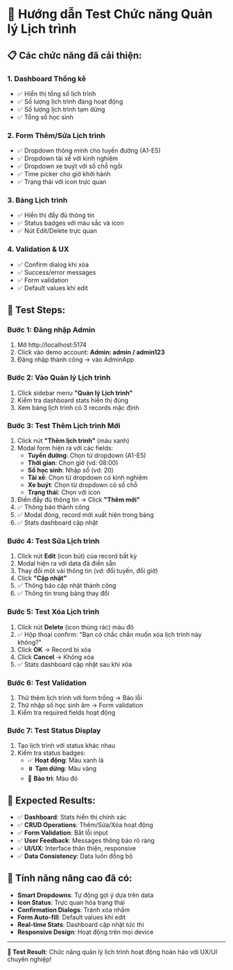 # 🧪 Hướng dẫn Test Chức năng Quản lý Lịch trình

## 📋 Các chức năng đã cải thiện:

### 1. **Dashboard Thống kê** 
- ✅ Hiển thị tổng số lịch trình
- ✅ Số lượng lịch trình đang hoạt động  
- ✅ Số lượng lịch trình tạm dừng
- ✅ Tổng số học sinh

### 2. **Form Thêm/Sửa Lịch trình**
- ✅ Dropdown thông minh cho tuyến đường (A1-E5)
- ✅ Dropdown tài xế với kinh nghiệm
- ✅ Dropdown xe buýt với số chỗ ngồi  
- ✅ Time picker cho giờ khởi hành
- ✅ Trạng thái với icon trực quan

### 3. **Bảng Lịch trình**
- ✅ Hiển thị đầy đủ thông tin
- ✅ Status badges với màu sắc và icon
- ✅ Nút Edit/Delete trực quan

### 4. **Validation & UX**
- ✅ Confirm dialog khi xóa
- ✅ Success/error messages
- ✅ Form validation
- ✅ Default values khi edit

## 🎯 Test Steps:

### **Bước 1: Đăng nhập Admin**
1. Mở http://localhost:5174
2. Click vào demo account: **Admin: admin / admin123**
3. Đăng nhập thành công → vào AdminApp

### **Bước 2: Vào Quản lý Lịch trình**
1. Click sidebar menu **"Quản lý Lịch trình"**
2. Kiểm tra dashboard stats hiển thị đúng
3. Xem bảng lịch trình có 3 records mặc định

### **Bước 3: Test Thêm Lịch trình Mới**
1. Click nút **"Thêm lịch trình"** (màu xanh)
2. Modal form hiện ra với các fields:
   - **Tuyến đường**: Chọn từ dropdown (A1-E5)
   - **Thời gian**: Chọn giờ (vd: 08:00)
   - **Số học sinh**: Nhập số (vd: 20)
   - **Tài xế**: Chọn từ dropdown có kinh nghiệm
   - **Xe buýt**: Chọn từ dropdown có số chỗ
   - **Trạng thái**: Chọn với icon
3. Điền đầy đủ thông tin → Click **"Thêm mới"**
4. ✅ Thông báo thành công
5. ✅ Modal đóng, record mới xuất hiện trong bảng
6. ✅ Stats dashboard cập nhật

### **Bước 4: Test Sửa Lịch trình**
1. Click nút **Edit** (icon bút) của record bất kỳ
2. Modal hiện ra với data đã điền sẵn
3. Thay đổi một vài thông tin (vd: đổi tuyến, đổi giờ)
4. Click **"Cập nhật"**
5. ✅ Thông báo cập nhật thành công
6. ✅ Thông tin trong bảng thay đổi

### **Bước 5: Test Xóa Lịch trình**
1. Click nút **Delete** (icon thùng rác) màu đỏ
2. ✅ Hộp thoại confirm: "Bạn có chắc chắn muốn xóa lịch trình này không?"
3. Click **OK** → Record bị xóa
4. Click **Cancel** → Không xóa
5. ✅ Stats dashboard cập nhật sau khi xóa

### **Bước 6: Test Validation**
1. Thử thêm lịch trình với form trống → Báo lỗi
2. Thử nhập số học sinh âm → Form validation
3. Kiểm tra required fields hoạt động

### **Bước 7: Test Status Display**
1. Tạo lịch trình với status khác nhau
2. Kiểm tra status badges:
   - ✅ **Hoạt động**: Màu xanh lá
   - ⏸️ **Tạm dừng**: Màu vàng  
   - 🔧 **Bảo trì**: Màu đỏ

## 🎉 Expected Results:

- ✅ **Dashboard**: Stats hiển thị chính xác
- ✅ **CRUD Operations**: Thêm/Sửa/Xóa hoạt động
- ✅ **Form Validation**: Bắt lỗi input
- ✅ **User Feedback**: Messages thông báo rõ ràng  
- ✅ **UI/UX**: Interface thân thiện, responsive
- ✅ **Data Consistency**: Data luôn đồng bộ

## 🚀 Tính năng nâng cao đã có:

- **Smart Dropdowns**: Tự động gợi ý dựa trên data
- **Icon Status**: Trực quan hóa trạng thái  
- **Confirmation Dialogs**: Tránh xóa nhầm
- **Form Auto-fill**: Default values khi edit
- **Real-time Stats**: Dashboard cập nhật tức thì
- **Responsive Design**: Hoạt động trên mọi device

---

**🎯 Test Result**: Chức năng quản lý lịch trình hoạt động hoàn hảo với UX/UI chuyên nghiệp!